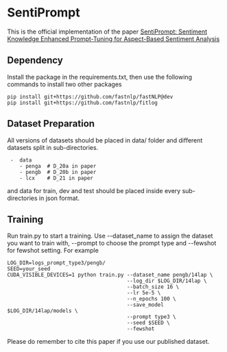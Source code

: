 # SentiPrompt

This is the official implementation of the paper [SentiPrompt: Sentiment Knowledge Enhanced Prompt-Tuning for Aspect-Based Sentiment Analysis](https://arxiv.org/abs/2109.08306)

## Dependency
Install the package in the requirements.txt, then use the following
commands to install two other packages
```text
pip install git+https://github.com/fastnlp/fastNLP@dev
pip install git+https://github.com/fastnlp/fitlog
```
## Dataset Preparation
All versions of datasets should be placed in data/ folder and different datasets split in sub-directories.
```text
 -  data
    - penga  # D_20a in paper
    - pengb  # D_20b in paper
    - lcx    # D_21 in paper  
```
and data for train, dev and test should be placed inside every sub-directories in json format.
## Training
Run train.py to start a training. Use --dataset_name to assign the dataset you want to train with, --prompt to choose the prompt type and --fewshot for fewshot setting. For example
```text
LOG_DIR=logs_prompt_type3/pengb/
SEED=your_seed
CUDA_VISIBLE_DEVICES=1 python train.py --dataset_name pengb/14lap \
                                       --log_dir $LOG_DIR/14lap \
                                       --batch_size 16 \
                                       --lr 5e-5 \
                                       --n_epochs 100 \
                                       --save_model $LOG_DIR/14lap/models \
                                       --prompt type3 \
                                       --seed $SEED \
                                       --fewshot
```


Please do remember to cite this paper if you use our published dataset.
